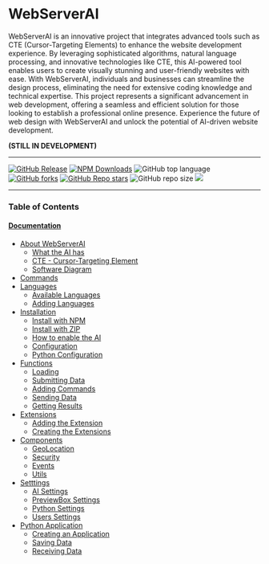 # WebServerAI
WebServerAI is an innovative project that integrates advanced tools such as CTE (Cursor-Targeting Elements) to enhance the website development experience. By leveraging sophisticated algorithms, natural language processing, and innovative technologies like CTE, this AI-powered tool enables users to create visually stunning and user-friendly websites with ease. With WebServerAI, individuals and businesses can streamline the design process, eliminating the need for extensive coding knowledge and technical expertise. This project represents a significant advancement in web development, offering a seamless and efficient solution for those looking to establish a professional online presence. Experience the future of web design with WebServerAI and unlock the potential of AI-driven website development.

**(STILL IN DEVELOPMENT)**

***

[![GitHub Release](https://img.shields.io/github/v/release/XHiddenProjects/WebServerAI?include_prereleases&style=plastic&label=Version&color=%2323aedc)](https://github.com/XHiddenProjects/WebServerAI/releases)
[![NPM Downloads](https://img.shields.io/npm/dw/webserverai?style=plastic&label=Downloads&color=%2354a778)](https://www.npmjs.com/package/webserverai)
![GitHub top language](https://img.shields.io/github/languages/top/XHiddenProjects/WebServerAI?style=plastic)
[![GitHub forks](https://img.shields.io/github/forks/XHiddenProjects/WebServerAI?style=plastic)](https://github.com/XHiddenProjects/WebServerAI/forks?include=active&page=1&period=&sort_by=stargazer_counts)
[![GitHub Repo stars](https://img.shields.io/github/stars/XHiddenProjects/WebServerAI?style=plastic&label=Stars&color=%23e9ee4e)](https://github.com/XHiddenProjects/WebServerAI/stargazers)
![GitHub repo size](https://img.shields.io/github/repo-size/XHiddenProjects/WebServerAI?style=plastic&label=Size)
[![](https://img.shields.io/twitter/url?label=Share%20on%20Twitter&style=social&url=https%3A%2F%2Fgithub.com%2FXHiddenProjects%2FWebServerAI)](https://twitter.com/intent/tweet?text=Check%20out%20WebServerAI%20https://github.com/XHiddenProjects/WebServerAI!,%20created%20by%20@XHiddenProjects)
***

### Table of Contents
#### [Documentation](https://github.com/XHiddenProjects/WebServerAI/wiki)
* [About WebServerAI](https://github.com/XHiddenProjects/WebServerAI/wiki#about) 
  * [What the AI has](https://github.com/XHiddenProjects/WebServerAI/wiki#what-does-this-ai-have)
  * [CTE - Cursor-Targeting Element](https://github.com/XHiddenProjects/WebServerAI/wiki#cte)
  * [Software Diagram](https://github.com/XHiddenProjects/WebServerAI/wiki#diagram)
* [Commands](https://github.com/XHiddenProjects/WebServerAI/wiki/Commands)
* [Languages](https://github.com/XHiddenProjects/WebServerAI/wiki/Languages)
  * [Available Languages](https://github.com/XHiddenProjects/WebServerAI/wiki/Languages#available-languages)
  * [Adding Languages](https://github.com/XHiddenProjects/WebServerAI/wiki/Languages#adding-languages)
* [Installation](https://github.com/XHiddenProjects/WebServerAI/wiki/Installation)
  * [Install with NPM](https://github.com/XHiddenProjects/WebServerAI/wiki/Installation#install-using-npm)
  * [Install with ZIP](https://github.com/XHiddenProjects/WebServerAI/wiki/Installation#install-by-zip)
  * [How to enable the AI](https://github.com/XHiddenProjects/WebServerAI/wiki/Installation#enabling-the-ai)
  * [Configuration](https://github.com/XHiddenProjects/WebServerAI/wiki/Installation#configuration)
  * [Python Configuration](https://github.com/XHiddenProjects/WebServerAI/wiki/Installation#configuring-python)
* [Functions](https://github.com/XHiddenProjects/WebServerAI/wiki/Functions)
  * [Loading](https://github.com/XHiddenProjects/WebServerAI/wiki/Functions#loading-required)
  * [Submitting Data](https://github.com/XHiddenProjects/WebServerAI/wiki/Functions#submitting-data-required)
  * [Adding Commands](https://github.com/XHiddenProjects/WebServerAI/wiki/Functions#adding-commands-required)
  * [Sending Data](https://github.com/XHiddenProjects/WebServerAI/wiki/Functions#sending-data-required)
  * [Getting Results](https://github.com/XHiddenProjects/WebServerAI/wiki/Functions#getting-results)
* [Extensions](https://github.com/XHiddenProjects/WebServerAI/wiki/Extensions)
  * [Adding the Extension](https://github.com/XHiddenProjects/WebServerAI/wiki/Extensions#adding-extensions)
  * [Creating the Extensions](https://github.com/XHiddenProjects/WebServerAI/wiki/Extensions#creating-an-extension)
* [Components](https://github.com/XHiddenProjects/WebServerAI/wiki/Components)
  * [GeoLocation](https://github.com/XHiddenProjects/WebServerAI/wiki/Components#geolocation)
  * [Security](https://github.com/XHiddenProjects/WebServerAI/wiki/Components#security)
  * [Events](https://github.com/XHiddenProjects/WebServerAI/wiki/Components#events)
  * [Utils](https://github.com/XHiddenProjects/WebServerAI/wiki/Components#utils)
* [Setttings](https://github.com/XHiddenProjects/WebServerAI/wiki/Settings)
  * [AI Settings](https://github.com/XHiddenProjects/WebServerAI/wiki/Settings#ai-settings)
  * [PreviewBox Settings](https://github.com/XHiddenProjects/WebServerAI/wiki/Settings#previewbox-setting)
  * [Python Settings](https://github.com/XHiddenProjects/WebServerAI/wiki/Settings#python-setting)
  * [Users Settings](https://github.com/XHiddenProjects/WebServerAI/wiki/Settings#user-setting)
* [Python Application](https://github.com/XHiddenProjects/WebServerAI/wiki/Python-Applications)
  * [Creating an Application](https://github.com/XHiddenProjects/WebServerAI/wiki/Python-Applications#creating-an-application)
  * [Saving Data](https://github.com/XHiddenProjects/WebServerAI/wiki/Python-Applications#saving-data)
  * [Receiving Data](https://github.com/XHiddenProjects/WebServerAI/wiki/Python-Applications#receiving-data)
